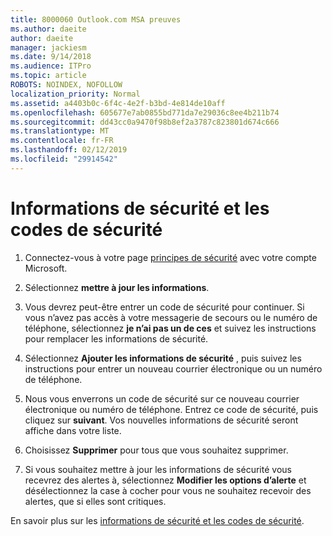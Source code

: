 ```yaml
---
title: 8000060 Outlook.com MSA preuves
ms.author: daeite
author: daeite
manager: jackiesm
ms.date: 9/14/2018
ms.audience: ITPro
ms.topic: article
ROBOTS: NOINDEX, NOFOLLOW
localization_priority: Normal
ms.assetid: a4403b0c-6f4c-4e2f-b3bd-4e814de10aff
ms.openlocfilehash: 605677e7ab0855bd771da7e29036c8ee4b211b74
ms.sourcegitcommit: dd43cc0a9470f98b8ef2a3787c823801d674c666
ms.translationtype: MT
ms.contentlocale: fr-FR
ms.lasthandoff: 02/12/2019
ms.locfileid: "29914542"
---
```

# <a name="security-info-and-security-codes"></a>Informations de sécurité et les codes de sécurité

1. Connectez-vous à votre page [principes de sécurité](https://account.microsoft.com/security) avec votre compte Microsoft. 
    
2. Sélectionnez **mettre à jour les informations**. 
    
3. Vous devrez peut-être entrer un code de sécurité pour continuer. Si vous n’avez pas accès à votre messagerie de secours ou le numéro de téléphone, sélectionnez **je n’ai pas un de ces** et suivez les instructions pour remplacer les informations de sécurité. 
    
4. Sélectionnez **Ajouter les informations de sécurité** , puis suivez les instructions pour entrer un nouveau courrier électronique ou un numéro de téléphone. 
    
5. Nous vous enverrons un code de sécurité sur ce nouveau courrier électronique ou numéro de téléphone. Entrez ce code de sécurité, puis cliquez sur **suivant**. Vos nouvelles informations de sécurité seront affiche dans votre liste. 
    
6. Choisissez **Supprimer** pour tous que vous souhaitez supprimer. 
    
7. Si vous souhaitez mettre à jour les informations de sécurité vous recevrez des alertes à, sélectionnez **Modifier les options d’alerte** et désélectionnez la case à cocher pour vous ne souhaitez recevoir des alertes, que si elles sont critiques. 
    
En savoir plus sur les [informations de sécurité et les codes de sécurité](https://support.microsoft.com/help/12428/).
  

